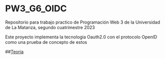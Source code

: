 # PW3_G6_OIDC
Repositorio para trabajo practico de Programación Web 3 de la Universidad de La Matanza, segundo cuatrimestre 2023

Este proyecto implementa la tecnologia Oauth2.0 con el protocolo OpenID como una prueba de concepto de estos

##[Teoria](https://drive.google.com/drive/folders/1rzrl-RDfROZzGEkKoVLwHuis2XVqfbnr?usp=sharing)
